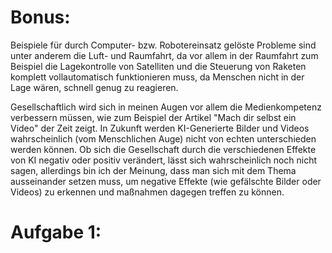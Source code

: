 # Bonus:

Beispiele für durch Computer- bzw. Robotereinsatz gelöste Probleme sind unter anderem die Luft- und Raumfahrt, da vor allem in der Raumfahrt zum Beispiel die Lagekontrolle von Satelliten und die Steuerung von Raketen komplett vollautomatisch funktionieren muss, da Menschen nicht in der Lage wären, schnell genug zu reagieren.

Gesellschaftlich wird sich in meinen Augen vor allem die Medienkompetenz verbessern müssen, wie zum Beispiel der Artikel "Mach dir selbst ein Video" der Zeit zeigt. In Zukunft werden KI-Generierte Bilder und Videos wahrscheinlich (vom Menschlichen Auge) nicht von echten unterschieden werden können. 
Ob sich die Gesellschaft durch die verschiedenen Effekte von KI negativ oder positiv verändert, lässt sich wahrscheinlich noch nicht sagen, allerdings bin ich der Meinung, dass man sich mit dem Thema ausseinander setzen muss, um negative Effekte (wie gefälschte Bilder oder Videos) zu erkennen und maßnahmen dagegen treffen zu können.


# Aufgabe 1: